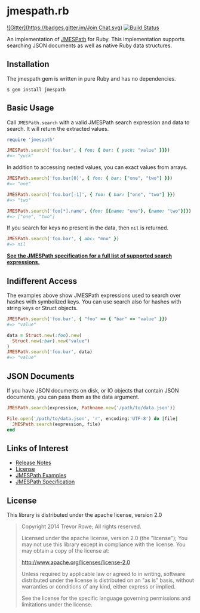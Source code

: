 # jmespath.rb

[![Gitter](https://badges.gitter.im/Join Chat.svg)](https://gitter.im/trevorrowe/jmespath.rb?utm_source=badge&utm_medium=badge&utm_campaign=pr-badge&utm_content=badge) [![Build Status](https://travis-ci.org/trevorrowe/jmespath.rb.png?branch=master)](https://travis-ci.org/trevorrowe/jmespath.rb)

An implementation of [JMESPath](https://github.com/boto/jmespath) for Ruby. This implementation supports searching JSON documents as well as native Ruby data structures.

## Installation

The jmespath gem is written in pure Ruby and has no dependencies.

```
$ gem install jmespath
```

## Basic Usage

Call `JMESPath.search` with a valid JMESPath search expression and data to search. It will return the extracted values.

```ruby
require 'jmespath'

JMESPath.search('foo.bar', { foo: { bar: { yuck: "value" }}})
#=> "yuck"
```

In addition to accessing nested values, you can exact values from arrays.

```ruby
JMESPath.search('foo.bar[0]', { foo: { bar: ["one", "two"] }})
#=> "one"

JMESPath.search('foo.bar[-1]', { foo: { bar: ["one", "two"] }})
#=> "two"

JMESPath.search('foo[*].name', {foo: [{name: "one"}, {name: "two"}]})
#=> ["one", "two"]
```

If you search for keys no present in the data, then `nil` is returned.

```ruby
JMESPath.search('foo.bar', { abc: "mno" })
#=> nil
```

**[See the JMESPath specification for a full list of supported search expressions.](http://jmespath.readthedocs.org/en/latest/specification.html#examples)**

## Indifferent Access

The examples above show JMESPath expressions used to search over hashes with symbolized keys. You can use search also for hashes with string keys or Struct objects.

```ruby
JMESPath.search('foo.bar', { "foo" => { "bar" => "value" }})
#=> "value"

data = Struct.new(:foo).new(
  Struct.new(:bar).new("value")
)
JMESPath.search('foo.bar', data)
#=> "value"
```

## JSON Documents

If you have JSON documents on disk, or IO objects that contain JSON documents, you can pass them as the data argument.

```ruby
JMESPath.search(expression, Pathname.new('/path/to/data.json'))

File.open('/path/to/data.json', 'r', encoding:'UTF-8') do |file|
  JMESPath.search(expression, file)
end
```

## Links of Interest

* [Release Notes](https://github.com/trevorrowe/jmespath.rb/releases)
* [License](http://www.apache.org/licenses/LICENSE-2.0)
* [JMESPath Examples](http://jmespath.readthedocs.org/en/latest/specification.html#examples)
* [JMESPath Specification](http://jmespath.readthedocs.org/en/latest/specification.html)

## License

This library is distributed under the apache license, version 2.0

> Copyright 2014 Trevor Rowe; All rights reserved.
>
> Licensed under the apache license, version 2.0 (the "license");
> You may not use this library except in compliance with the license.
> You may obtain a copy of the license at:
>
> http://www.apache.org/licenses/license-2.0
>
> Unless required by applicable law or agreed to in writing, software
> distributed under the license is distributed on an "as is" basis,
> without warranties or conditions of any kind, either express or
> implied.
>
> See the license for the specific language governing permissions and
> limitations under the license.
